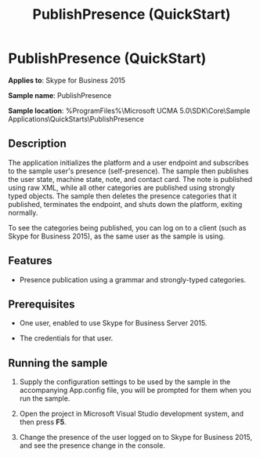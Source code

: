 ﻿---
title: PublishPresence (QuickStart)
TOCTitle: PublishPresence (QuickStart)
ms:assetid: d3ae55a9-9cf6-40aa-9cab-33aeceb2ae37
ms:mtpsurl: https://msdn.microsoft.com/library/Dn454837(v=office.16)
ms:contentKeyID: 65240100
ms.date: 07/27/2015
mtps_version: v=office.16
---

# PublishPresence (QuickStart)

**Applies to**: Skype for Business 2015

**Sample name**: PublishPresence

**Sample location**: %ProgramFiles%\\Microsoft UCMA 5.0\\SDK\\Core\\Sample Applications\\QuickStarts\\PublishPresence

## Description

The application initializes the platform and a user endpoint and subscribes to the sample user's presence (self-presence). The sample then publishes the user state, machine state, note, and contact card. The note is published using raw XML, while all other categories are published using strongly typed objects. The sample then deletes the presence categories that it published, terminates the endpoint, and shuts down the platform, exiting normally.

To see the categories being published, you can log on to a client (such as Skype for Business 2015), as the same user as the sample is using.

## Features

  - Presence publication using a grammar and strongly-typed categories.

## Prerequisites

  - One user, enabled to use Skype for Business Server 2015.

  - The credentials for that user.

## Running the sample

1.  Supply the configuration settings to be used by the sample in the accompanying App.config file, you will be prompted for them when you run the sample.

2.  Open the project in Microsoft Visual Studio development system, and then press **F5**.

3.  Change the presence of the user logged on to Skype for Business 2015, and see the presence change in the console.

